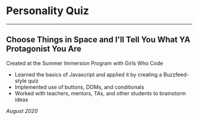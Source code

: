 # Personality Quiz

---

## Choose Things in Space and I'll Tell You What YA Protagonist You Are

Created at the Summer Immersion Program with Girls Who Code

- Learned the basics of Javascript and applied it by creating a Buzzfeed-style quiz
- Implemented use of buttons, DOMs, and conditionals
- Worked with teachers, mentors, TAs, and other students to brainstorm ideas

_August 2020_
